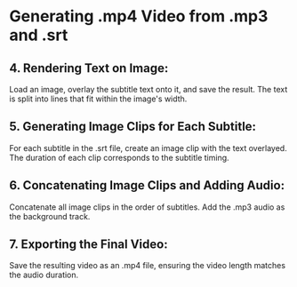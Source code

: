 # Generating .mp4 Video from .mp3 and .srt

## 4. Rendering Text on Image:
Load an image, overlay the subtitle text onto it, and save the result.
The text is split into lines that fit within the image's width.

## 5. Generating Image Clips for Each Subtitle:
For each subtitle in the .srt file, create an image clip with the text overlayed.
The duration of each clip corresponds to the subtitle timing.

## 6. Concatenating Image Clips and Adding Audio:
Concatenate all image clips in the order of subtitles.
Add the .mp3 audio as the background track.

## 7. Exporting the Final Video:
Save the resulting video as an .mp4 file, ensuring the video length matches the audio duration.